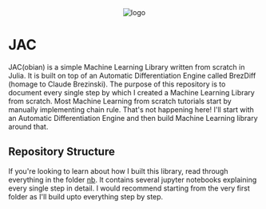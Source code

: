 <div align="center">
<img src="https://raw.githubusercontent.com/tgautam03/jac/master/nb/jac.png" alt="logo"></img>
</div>

# JAC
JAC(obian) is a simple Machine Learning Library written from scratch in Julia. It is built on top of an Automatic Differentiation Engine called BrezDiff (homage to Claude Brezinski). The purpose of this repository is to document every single step by which I created a Machine Learning Library from scratch. Most Machine Learning from scratch tutorials start by manually implementing chain rule. That's not happening here! I'll start with an Automatic Differentiation Engine and then build Machine Learning library around that. 

## Repository Structure
If you're looking to learn about how I built this library, read through everything in the folder [nb](https://github.com/tgautam03/jac/tree/master/nb). It contains several jupyter notebooks explaining every single step in detail. I would recommend starting from the very first folder as I'll build upto everything step by step.

